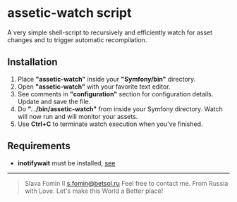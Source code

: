 assetic-watch script
====================

A very simple shell-script to recursively and efficiently watch for asset changes and to trigger automatic recompilation.

Installation
------------

1. Place **"assetic-watch"** inside your **"Symfony/bin"** directory.
2. Open **"assetic-watch"** with your favorite text editor.
3. See comments in **"configuration"** section for configuration details. Update and save the file.
4. Do **". ./bin/assetic-watch"** from inside your Symfony directory. Watch will now run and will monitor your assets.
5. Use **Ctrl+C** to terminate watch execution when you've finished.

Requirements
------------

* **inotifywait** must be installed, [see](https://google.com/?q=install+inotifywait "Google it!")

---
> Slava Fomin II <s.fomin@betsol.ru>
> Feel free to contact me.
> From Russia with Love.
> Let's make this World a Better place!